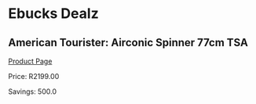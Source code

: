 
# Ebucks Dealz
## American Tourister: Airconic Spinner 77cm TSA
[Product Page](https://www.ebucks.com/web/shop/productSelected.do?prodId=689997660&catId=365589006)

Price: R2199.00

Savings: 500.0


	